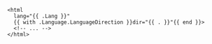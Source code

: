 ```go-html-template
<html
  lang="{{ .Lang }}"
  {{ with .Language.LanguageDirection }}dir="{{ . }}"{{ end }}>
  <!-- ... -->
</html>
```